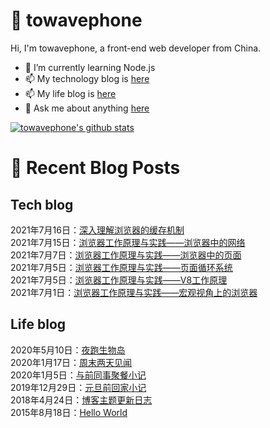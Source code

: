 # :ramen: towavephone
Hi, I'm towavephone, a front-end web developer from China.

- 🌱 I’m currently learning Node.js
- 📫 My technology blog is [here](https://blog.towavephone.com/)
- 📫 My life blog is [here](https://www.towavephone.com/)
- 💬 Ask me about anything [here](https://github.com/towavephone/towavephone/issues)

[![towavephone's github stats](https://github-readme-stats.vercel.app/api?username=towavephone)](https://github.com/anuraghazra/github-readme-stats)

# :memo: Recent Blog Posts

## Tech blog
<!-- tech blog start -->
2021年7月16日：[深入理解浏览器的缓存机制](https://blog.towavephone.com/deep-learn-browser-cache/)  
2021年7月15日：[浏览器工作原理与实践——浏览器中的网络](https://blog.towavephone.com/browser-working-principle-network/)  
2021年7月7日：[浏览器工作原理与实践——浏览器中的页面](https://blog.towavephone.com/browser-working-principle-page/)  
2021年7月5日：[浏览器工作原理与实践——页面循环系统](https://blog.towavephone.com/browser-working-principle-cycle-system/)  
2021年7月5日：[浏览器工作原理与实践——V8工作原理](https://blog.towavephone.com/browser-working-principle-v8/)  
2021年7月1日：[浏览器工作原理与实践——宏观视角上的浏览器](https://blog.towavephone.com/browser-working-principle-macro-view/)  
<!-- tech blog end -->

## Life blog
<!-- life blog start -->
2020年5月10日：[夜跑生物岛](http://www.towavephone.com/2020/05/11/%E5%A4%9C%E8%B7%91%E7%94%9F%E7%89%A9%E5%B2%9B/index/)  
2020年1月17日：[周末两天见闻](http://www.towavephone.com/2020/01/18/%E5%91%A8%E6%9C%AB%E4%B8%A4%E5%A4%A9%E8%A7%81%E9%97%BB/index/)  
2020年1月5日：[与前同事聚餐小记](http://www.towavephone.com/2020/01/05/%E4%B8%8E%E5%89%8D%E5%90%8C%E4%BA%8B%E8%81%9A%E9%A4%90%E5%B0%8F%E8%AE%B0/index/)  
2019年12月29日：[元旦前回家小记](http://www.towavephone.com/2019/12/30/%E5%85%83%E6%97%A6%E5%89%8D%E5%9B%9E%E5%AE%B6%E5%B0%8F%E8%AE%B0/index/)  
2018年4月24日：[博客主题更新日志](http://www.towavephone.com/2018/04/24/update/)  
2015年8月18日：[Hello World](http://www.towavephone.com/2015/08/19/helloworld/index/)  
<!-- life blog end -->
